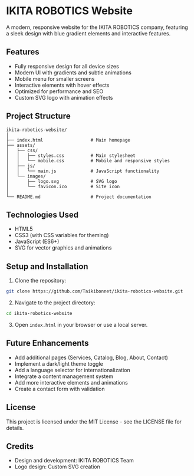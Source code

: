 # IKITA ROBOTICS Website

A modern, responsive website for the IKITA ROBOTICS company, featuring a sleek design with blue gradient elements and interactive features.

## Features

- Fully responsive design for all device sizes
- Modern UI with gradients and subtle animations
- Mobile menu for smaller screens
- Interactive elements with hover effects
- Optimized for performance and SEO
- Custom SVG logo with animation effects

## Project Structure

```
ikita-robotics-website/
│
├── index.html                  # Main homepage
├── assets/
│   ├── css/
│   │   ├── styles.css          # Main stylesheet
│   │   └── mobile.css          # Mobile and responsive styles
│   ├── js/
│   │   └── main.js             # JavaScript functionality
│   └── images/
│       ├── logo.svg            # SVG logo
│       └── favicon.ico         # Site icon
│
└── README.md                   # Project documentation
```

## Technologies Used

- HTML5
- CSS3 (with CSS variables for theming)
- JavaScript (ES6+)
- SVG for vector graphics and animations

## Setup and Installation

1. Clone the repository:
```bash
git clone https://github.com/Taikibonnet/ikita-robotics-website.git
```

2. Navigate to the project directory:
```bash
cd ikita-robotics-website
```

3. Open `index.html` in your browser or use a local server.

## Future Enhancements

- Add additional pages (Services, Catalog, Blog, About, Contact)
- Implement a dark/light theme toggle
- Add a language selector for internationalization
- Integrate a content management system
- Add more interactive elements and animations
- Create a contact form with validation

## License

This project is licensed under the MIT License - see the LICENSE file for details.

## Credits

- Design and development: IKITA ROBOTICS Team
- Logo design: Custom SVG creation
